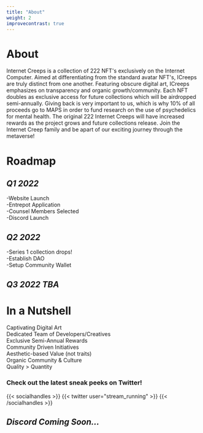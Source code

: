 ```yaml
---
title: "About"
weight: 2
improvecontrast: true
---
```

# About
Internet Creeps is a collection of 222 NFT's exclusively on the Internet Computer. Aimed at differentiating from the standard avatar NFT's, ICreeps are truly distinct from one another. Featuring obscure digital art, ICreeps emphasizes on transparency and organic growth/community. Each NFT doubles as exclusive access for future collections which will be airdropped semi-annually. Giving back is very important to us, which is why 10% of all proceeds go to MAPS in order to fund research on the use of psychedelics for mental health. The original 222 Internet Creeps will have increased rewards as the project grows and future collections release. Join the Internet Creep family and be apart of our exciting journey through the metaverse!
# Roadmap
## *Q1 2022*
-Website Launch\
-Entrepot Application\
-Counsel Members Selected\
-Discord Launch
## *Q2 2022*
-Series 1 collection drops!\
-Establish DAO\
-Setup Community Wallet
## *Q3 2022 TBA*
# In a Nutshell
Captivating Digital Art\
Dedicated Team of Developers/Creatives\
Exclusive Semi-Annual Rewards\
Community Driven Initiatives\
Aesthetic-based Value (not traits)\
Organic Community & Culture\
Quality > Quantity 
### Check out the latest sneak peeks on Twitter! 
{{< socialhandles >}}
    {{< twitter user="stream_running" >}}
{{< /socialhandles >}}
## *Discord Coming Soon...*

